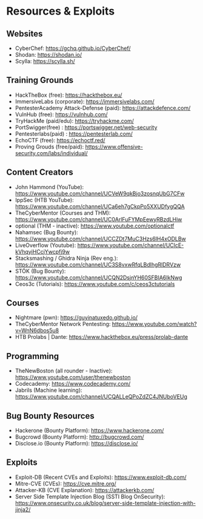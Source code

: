 # Resources & Exploits

## Websites
 - CyberChef: https://gchq.github.io/CyberChef/
 - Shodan: https://shodan.io/
 - Scylla: https://scylla.sh/

## Training Grounds
 - HackTheBox (free): https://hackthebox.eu/
 - ImmersiveLabs (corporate): https://immersivelabs.com/
 - PentesterAcademy Attack-Defense (paid): https://attackdefence.com/
 - VulnHub (free): https://vulnhub.com/
 - TryHackMe (paid/edu): https://tryhackme.com/
 - PortSwigger(free) : https://portswigger.net/web-security
 - Pentesterlabs(paid) : https://pentesterlab.com/
 - EchoCTF (free): https://echoctf.red/
 - Proving Grouds (free/paid): https://www.offensive-security.com/labs/individual/

## Content Creators
 - John Hammond (YouTube): https://www.youtube.com/channel/UCVeW9qkBjo3zosnqUbG7CFw
 - IppSec (HTB YouTube): https://www.youtube.com/channel/UCa6eh7gCkpPo5XXUDfygQQA
 - TheCyberMentor (Courses and THM): https://www.youtube.com/channel/UC0ArlFuFYMpEewyRBzdLHiw
 - optional (THM - inactive): https://www.youtube.com/optionalctf
 - Nahamsec (Bug Bounty): https://www.youtube.com/channel/UCCZDt7MuC3Hzs6IH4xODLBw
 - LiveOverflow (Youtube): https://www.youtube.com/channel/UClcE-kVhqyiHCcjYwcpfj9w
 - Stacksmashing / Ghidra Ninja (Rev eng.): https://www.youtube.com/channel/UC3S8vxwRfqLBdIhgRlDRVzw
 - STÖK (Bug Bounty): https://www.youtube.com/channel/UCQN2DsjnYH60SFBIA6IkNwg
 - Ceos3c (Tutorials): https://www.youtube.com/c/ceos3ctutorials

## Courses
 - Nightmare (pwn): https://guyinatuxedo.github.io/
 - TheCyberMentor Network Pentesting: https://www.youtube.com/watch?v=WnN6dbos5u8
 - HTB Prolabs | Dante: https://www.hackthebox.eu/press/prolab-dante

## Programming
 - TheNewBoston (all rounder - Inactive): https://www.youtube.com/user/thenewboston
 - Codecademy: https://www.codecademy.com/
 - Jabrils (Machine learning): https://www.youtube.com/channel/UCQALLeQPoZdZC4JNUboVEUg

## Bug Bounty Resources
 - Hackerone (Bounty Platform): https://www.hackerone.com/
 - Bugcrowd (Bounty Platform): http://bugcrowd.com/
 - Disclose.io (Bounty Platform): https://disclose.io/

## Exploits
 - Exploit-DB (Recent CVEs and Exploits): https://www.exploit-db.com/ 
 - Mitre-CVE (CVEs): https://cve.mitre.org/
 - Attacker-KB (CVE Explanation): https://attackerkb.com/
 - Server Side Template Injection Blog (SSTI Blog OnSecurity): https://www.onsecurity.co.uk/blog/server-side-template-injection-with-jinja2/

